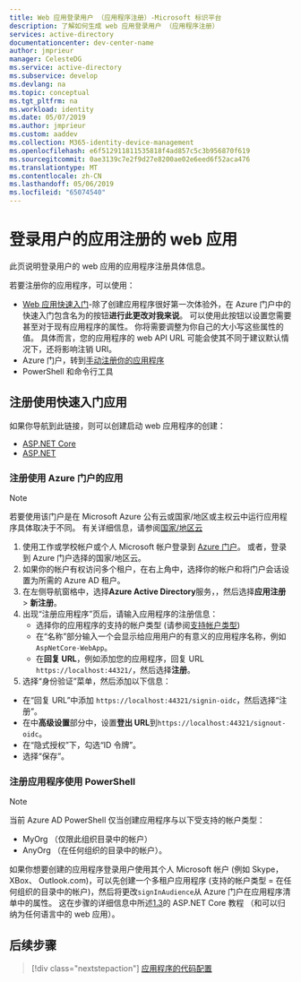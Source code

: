 ```yaml
---
title: Web 应用登录用户 （应用程序注册）-Microsoft 标识平台
description: 了解如何生成 web 应用登录用户 （应用程序注册）
services: active-directory
documentationcenter: dev-center-name
author: jmprieur
manager: CelesteDG
ms.service: active-directory
ms.subservice: develop
ms.devlang: na
ms.topic: conceptual
ms.tgt_pltfrm: na
ms.workload: identity
ms.date: 05/07/2019
ms.author: jmprieur
ms.custom: aaddev
ms.collection: M365-identity-device-management
ms.openlocfilehash: e6f512911811535818f4ad857c5c3b956870f619
ms.sourcegitcommit: 0ae3139c7e2f9d27e8200ae02e6eed6f52aca476
ms.translationtype: MT
ms.contentlocale: zh-CN
ms.lasthandoff: 05/06/2019
ms.locfileid: "65074540"
---
```

# <a name="web-app-that-signs-in-users---app-registration"></a>登录用户的应用注册的 web 应用

此页说明登录用户的 web 应用的应用程序注册具体信息。

若要注册你的应用程序，可以使用：

- [Web 应用快速入门](#register-an-app-using-the-quickstarts)-除了创建应用程序很好第一次体验外，在 Azure 门户中的快速入门包含名为的按钮**进行此更改对我来说**。 可以使用此按钮以设置您需要甚至对于现有应用程序的属性。 你将需要调整为你自己的大小写这些属性的值。 具体而言，您的应用程序的 web API URL 可能会使其不同于建议默认情况下，还将影响注销 URI。
- Azure 门户，转到[手动注册你的应用程序](#register-an-app-using-azure-portal)
- PowerShell 和命令行工具

## <a name="register-an-app-using-the-quickstarts"></a>注册使用快速入门应用

如果你导航到此链接，则可以创建启动 web 应用程序的创建：

- [ASP.NET Core](https://aka.ms/aspnetcore2-1-aad-quickstart-v2)
- [ASP.NET](https://ms.portal.azure.com/#blade/Microsoft_AAD_RegisteredApps/applicationsListBlade/quickStartType/AspNetWebAppQuickstartPage/sourceType/docs)

### <a name="register-an-app-using-azure-portal"></a>注册使用 Azure 门户的应用

> [!NOTE]
> 若要使用该门户是在 Microsoft Azure 公有云或国家/地区或主权云中运行应用程序具体取决于不同。 有关详细信息，请参阅[国家/地区云](./authentication-national-cloud.md#app-registration-endpoints)

1. 使用工作或学校帐户或个人 Microsoft 帐户登录到 [Azure 门户](https://portal.azure.com)。 或者，登录到 Azure 门户选择的国家/地区云。
1. 如果你的帐户有权访问多个租户，在右上角中，选择你的帐户和将门户会话设置为所需的 Azure AD 租户。
1. 在左侧导航窗格中，选择**Azure Active Directory**服务，，然后选择**应用注册** > **新注册**。
1. 出现“注册应用程序”页后，请输入应用程序的注册信息：
   - 选择你的应用程序的支持的帐户类型 (请参阅[支持帐户类型](./v2-supported-account-types.md))
   - 在“名称”部分输入一个会显示给应用用户的有意义的应用程序名称，例如 `AspNetCore-WebApp`。
   - 在**回复 URL**，例如添加您的应用程序，回复 URL `https://localhost:44321/`，然后选择**注册**。
1. 选择“身份验证”菜单，然后添加以下信息：
- 在“回复 URL”中添加 `https://localhost:44321/signin-oidc`，然后选择“注册”。
- 在中**高级设置**部分中，设置**登出 URL**到`https://localhost:44321/signout-oidc`。
- 在“隐式授权”下，勾选“ID 令牌”。
- 选择“保存”。

### <a name="register-an-app-using-powershell"></a>注册应用程序使用 PowerShell

> [!NOTE]
> 当前 Azure AD PowerShell 仅当创建应用程序与以下受支持的帐户类型：
>
> - MyOrg （仅限此组织目录中的帐户）
> - AnyOrg （在任何组织的目录中的帐户）。
>
> 如果你想要创建的应用程序登录用户使用其个人 Microsoft 帐户 (例如 Skype，XBox、 Outlook.com)，可以先创建一个多租户应用程序 (支持的帐户类型 = 在任何组织的目录中的帐户)，然后将更改`signInAudience`从 Azure 门户在应用程序清单中的属性。 这在步骤的详细信息中所述[1.3](https://github.com/Azure-Samples/active-directory-aspnetcore-webapp-openidconnect-v2/tree/master/1-WebApp-OIDC/1-3-AnyOrgOrPersonal#step-1-register-the-sample-with-your-azure-ad-tenant)的 ASP.NET Core 教程 （和可以归纳为任何语言中的 web 应用）。

## <a name="next-steps"></a>后续步骤

> [!div class="nextstepaction"]
> [应用程序的代码配置](scenario-web-app-sign-user-app-configuration.md)
